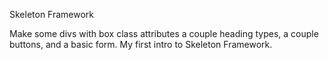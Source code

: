 Skeleton Framework

Make some divs with box class attributes a couple heading types, a couple buttons, and a basic form.  My first intro to Skeleton Framework.
